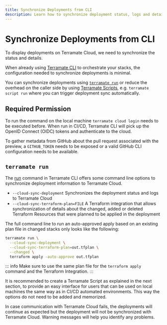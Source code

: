 ```yaml
---
title: Synchronize Deployments from CLI
description: Learn how to synchronize deployment status, logs and details with Terramate CLI to Terramate Cloud.
---
```


# Synchronize Deployments from CLI

To display deployments on Terramate Cloud, we need to synchronize the status and details.

When already using [Terramate CLI](../../introduction.md) to orchestrate your stacks, the configuration needed to synchronize deployments is minimal.

You can synchronize deployments using [`terramate run`](../../cli/cmdline/run.md) or reduce the overhead on the caller
side by using [Terramate Scripts](../../cli/orchestration/scripts.md), e.g. `terramate script run` where you can trigger
deployment sync automatically.

## Required Permission

To run the command on the local machine `terramate cloud login` needs to be executed before.
When run in CI/CD, Terramate CLI will pick up the OpenID Connect (OIDC) tokens and authenticate to the cloud.

To gather metadata from GitHub about the pull request associated with the preview, a `GITHUB_TOKEN` needs to be exposed or a valid GitHub CLI configuration needs to be available.

## `terramate run`

The [run](../../cli/cmdline/run.md) command in Terramate CLI offers some command line options to synchronize deployment
information to Terramate Cloud.

- `--cloud-sync-deployment` Synchronizes the deployment status and logs to Terramate Cloud
- `--cloud-sync-terraform-plan=FILE` A Terraform integration that allows synchronization of details about the changed, added or deleted Terraform Resources that were planned to be applied in the deployment

The full command line to run an auto-approved apply based on an existing plan file in changed stacks only looks like the following:

```bash
terramate run \
  --cloud-sync-deployment \
  --cloud-sync-terraform-plan=out.tfplan \
  --changed \
  terraform apply -auto-approve out.tfplan
```

::: info
Make sure to use the same plan file for the `terraform apply` command and the Terraform Integration.
:::

It is recommended to create a Terramate Script as explained in the next section, to provide an easy interface for users
that can be used on local machines the same way as in CI/CD automated environments. This way the options do not need to
be added and memorized.

In case communication with Terramate Cloud fails, the deployments will continue as expected but the deployment will not
be synchronized with Terramate Cloud. Warning messages will help you identify any problems.
